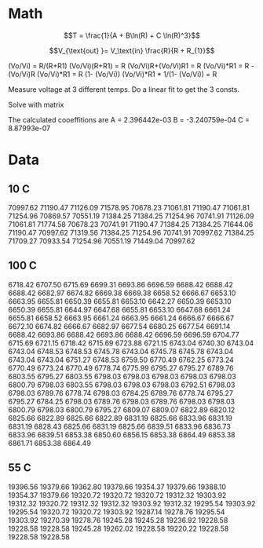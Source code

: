 # Math 


$$T = \frac{1}{A + B\ln(R) + C \ln(R)^3}$$

$$V_{\text{out} }= V_\text{in} \frac{R}{R + R_{1}}$$

(Vo/Vi) = R/(R+R1)
(Vo/Vi)(R+R1) = R
(Vo/Vi)R+(Vo/Vi)R1 = R
(Vo/Vi)*R1 = R - (Vo/Vi)R
(Vo/Vi)*R1 = R (1- (Vo/Vi))
(Vo/Vi)*R1 * 1/(1- (Vo/Vi)) = R

Measure voltage at 3 different temps.
Do a linear fit to get the 3 consts.

Solve with matrix

The calculated cooeffitions are
A = 2.396442e-03
B = -3.240759e-04 
C = 8.87993e-07 

# Data
## 10 C
70997.62
71190.47
71126.09
71578.95
70678.23
71061.81
71190.47
71061.81
71254.96
70869.57
70551.19
71384.25
71384.25
71254.96
70741.91
71126.09
71061.81
71774.58
70678.23
70741.91
71190.47
71384.25
71384.25
71644.06
71190.47
70997.62
71319.56
71384.25
71254.96
70741.91
70997.62
71384.25
71709.27
70933.54
71254.96
70551.19
71449.04
70997.62


## 100 C
6718.42
6707.50
6715.69
6699.31
6693.86
6696.59
6688.42
6688.42
6688.42
6682.97
6674.82
6669.38
6669.38
6658.52
6666.67
6653.10
6663.95
6655.81
6650.39
6655.81
6653.10
6642.27
6650.39
6653.10
6650.39
6655.81
6644.97
6647.68
6655.81
6653.10
6647.68
6661.24
6655.81
6658.52
6663.95
6661.24
6663.95
6661.24
6666.67
6666.67
6672.10
6674.82
6666.67
6682.97
6677.54
6680.25
6677.54
6691.14
6688.42
6693.86
6688.42
6693.86
6688.42
6696.59
6696.59
6704.77
6715.69
6721.15
6718.42
6715.69
6723.88
6721.15
6743.04
6740.30
6743.04
6743.04
6748.53
6748.53
6745.78
6743.04
6745.78
6745.78
6743.04
6743.04
6743.04
6751.27
6748.53
6759.50
6770.49
6762.25
6773.24
6770.49
6773.24
6770.49
6778.74
6775.99
6795.27
6795.27
6789.76
6803.55
6795.27
6803.55
6798.03
6798.03
6798.03
6798.03
6798.03
6800.79
6798.03
6803.55
6798.03
6798.03
6798.03
6792.51
6798.03
6798.03
6789.76
6778.74
6798.03
6784.25
6789.76
6778.74
6795.27
6795.27
6784.25
6798.03
6789.76
6798.03
6789.76
6798.03
6798.03
6800.79
6798.03
6800.79
6795.27
6809.07
6809.07
6822.89
6820.12
6825.66
6822.89
6825.66
6822.89
6831.19
6825.66
6833.96
6831.19
6831.19
6828.43
6825.66
6831.19
6825.66
6839.51
6833.96
6836.73
6833.96
6839.51
6853.38
6850.60
6856.15
6853.38
6864.49
6853.38
6861.71
6853.38
6864.49

## 55 C
19396.56
19379.66
19362.80
19379.66
19354.37
19379.66
19388.10
19354.37
19379.66
19320.72
19320.72
19320.72
19312.32
19303.92
19312.32
19320.72
19312.32
19312.32
19303.92
19312.32
19295.54
19303.92
19295.54
19320.72
19320.72
19303.92
19287.14
19278.76
19295.54
19303.92
19270.39
19278.76
19245.28
19245.28
19236.92
19228.58
19228.58
19228.58
19245.28
19262.02
19228.58
19220.22
19228.58
19228.58
19228.58
